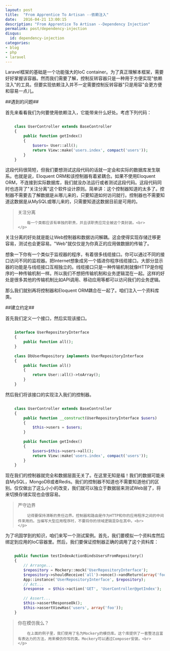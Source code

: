 ```yaml
---
layout: post
title:  "From Apprentice To Artisan --依赖注入"
date:   2016-04-21 13:00:15
description: "From Apprentice To Artisan --Dependency Injection"
permalink: post/dependency-injection
disqus:
  id: dependency-injection
categories:
- blog
- php
- laravel
---
```


Laravel框架的基础是一个功能强大的IoC container。为了真正理解本框架，需要好好掌握该容器。然而我们需要了解，控制反转容器只是一种用于方便实现"依赖注入"的工具。但要实现依赖注入并不一定需要控制反转容器"只是用容"会更方便和容易一点儿。<br>

##遇到的问题##

首先来看看我们为何要使用依赖注入，它能带来什么好处。考虑下列代码：<br>

```php

	class UserController extends BaseController
	{
    	public function getIndex()
    	{
        	$users= User::all();
        	return View::make('users.index', compact('users'));
    	}
	}

```

这段代码很简短，但我们要想测试这段代码的话就一定会和实际的数据库发生联系。也就是说，Eloquent ORM和该控制器有着紧耦合。如果不使用Eloquent ORM，不连接到实际数据库，我们就没办法运行或者测试这段代码。这段代码同时也违背了"关注分离"这个软件设计原则。简单讲：这个控制器知道的太多了。控制器不需要去了解数据是从哪儿来的，只要知道如何访问就行。控制器也不需要知道这数据是从MySQL或哪儿来的，只需要知道这数据目前是可用的。<br>

<blockquote>
	<p>
		关注分离<br>

		每一个类都应该有单独的职责，并且该职责应完全被这个类封装。<br>
	</p>
</blockquote>

关注分离的好处就是能让Web控制器和数据访问解耦。这会使得实现存储迁移更容易，测试也会更容易。"Web"就仅仅是为你真正的应用做数据的传输了。<br>

想象一下你有一个类似于监视器的程序，有着很多线缆接口。你可以通过不同的接口访问不同的监视器。把Internet想象成另一个插进你程序线缆接口。大部分显示器的功能是与线缆接口互相独立的。线缆接口只是一种传输机制就像HTTP是你程序的一种传输机制一样。所以我们不想把传输机制和业务逻辑混在一起。这样的好处是很多其他的传输机制比如API调用、移动应用等都可以访问我们的业务逻辑。<br>

那么我们就别再将控制器和Eloquent ORM耦合在一起了。咱们注入一个资料库类。<br>

##建立约定##

首先我们定义一个接口，然后实现该接口。<br>

```php

	interface UserRepositoryInterface
	{
    	public function all();
	}
   
	class DbUserRepository implements UserRepositoryInterface
	{
    	public function all()
    	{
        	return User::all()->toArray();
    	}
	}

```

然后我们将该接口的实现注入我们的控制器。<br>

```php

	class UserController extends BaseController
	{
	    public function __construct(UserRepositoryInterface $users)
	    {
	        $this->users = $users;
	    }
	   
	    public function getIndex()
	    {
	        $users=$this->users->all();
	        return View::make('users.index', compact('users'));
	    }
	}

```	

现在我们的控制器就完全和数据层面无关了。在这里无知是福！我们的数据可能来自MySQL，MongoDB或者Redis。我们的控制器不知道也不需要知道他们的区别。仅仅做出了这么小小的改变，我们就可以独立于数据层来测试Web层了，将来切换存储实现也会很容易。<br>

<blockquote>
	<p>
		严守边界<br>

		记得要保持清晰的责任边界。控制器和路由是作为HTTP和你的应用程序之间的中间件来用的。当编写大型应用程序时，不要将你的领域逻辑混杂在其中。<br>
	</p>
</blockquote>

为了巩固学到的知识，咱们来写一个测试案例。首先，我们要模拟一个资料库然后绑定到应用的IoC容器里。然后，我们要保证控制器正确的调用了这个资料库：<br>

```php

	public function testIndexActionBindsUsersFromRepository()
    {    
        // Arrange...
        $repository = Mockery::mock('UserRepositoryInterface');
        $repository->shouldReceive('all')->once()->andReturn(array('foo'));
        App::instance('UserRepositoryInterface', $repository);
        // Act...
        $response  = $this->action('GET', 'UserController@getIndex');
         
        // Assert...
        $this->assertResponseOk();
        $this->assertViewHas('users', array('foo'));
    }

```

<blockquote>
	<p>
		你在模仿我么？<br>

		在上面的例子里，我们使用了名为Mockery的模仿库。这个库提供了一套整洁且富有表达力的方法，用来模仿你写的类。Mockery可以通过Composer安装。<br>
	</p>
</blockquote>